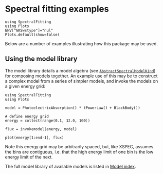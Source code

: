 # Spectral fitting examples

```@setup sf_examples 
using SpectralFitting
using Plots
ENV["GKSwstype"]="nul"
Plots.default(show=false)
```

Below are a number of examples illustrating how this package may be used.

## Using the model library

The model library details a model algebra (see [`AbstractSpectralModelKind`](@ref)) for composing models together. An example use of this may be to construct a complex model from a series of simpler models, and invoke the models on a given energy grid:

```@example sf_examples 
using SpectralFitting
using Plots 

model = PhotoelectricAbsorption() * (PowerLaw() + BlackBody()) 

# define energy grid
energy = collect(range(0.1, 12.0, 100))

flux = invokemodel(energy, model)

plot(energy[1:end-1], flux)
```

Note this energy grid may be arbitrarily spaced, but, like XSPEC, assumes the bins are contiguous, i.e. that the high energy limit of one bin is the low energy limit of the next.

The full model library of available models is listed in [Model index](@ref).
